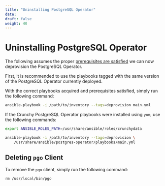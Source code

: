 ```yaml
---
title: "Uninstalling PostgreSQL Operator"
date:
draft: false
weight: 40
---
```


# Uninstalling PostgreSQL Operator

The following assumes the proper [prerequisites are satisfied](/installation/install-with-ansible/prereq/prerequisites/)
we can now deprovision the PostgreSQL Operator.

First, it is recommended to use the playbooks tagged with the same version
of the PostgreSQL Operator currently deployed.

With the correct playbooks acquired and prerequisites satisfied, simply run
the following command:

```bash
ansible-playbook -i /path/to/inventory --tags=deprovision main.yml
```

If the Crunchy PostgreSQL Operator playbooks were installed using `yum`, use the
following commands:

```bash
export ANSIBLE_ROLES_PATH=/usr/share/ansible/roles/crunchydata

ansible-playbook -i /path/to/inventory --tags=deprovision \
    /usr/share/ansible/postgres-operator/playbooks/main.yml
```

## Deleting `pgo` Client

To remove the `pgo` client, simply run the following command:

```
rm /usr/local/bin/pgo
```
